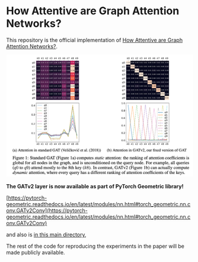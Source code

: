 # How Attentive are Graph Attention Networks?

This repository is the official implementation of [How Attentive are Graph Attention Networks?](https://arxiv.org/pdf/2105.14491.pdf). 

![alt text](images/fig1.png "Figure 1 from the paper")


**The GATv2 layer is now available as part of PyTorch Geometric library!** 

[https://pytorch-geometric.readthedocs.io/en/latest/modules/nn.html#torch_geometric.nn.conv.GATv2Conv](https://pytorch-geometric.readthedocs.io/en/latest/modules/nn.html#torch_geometric.nn.conv.GATv2Conv)

and also is [in this main directory](gat2.py), 

The rest of the code for reproducing the experiments in the paper will be made publicly available.








